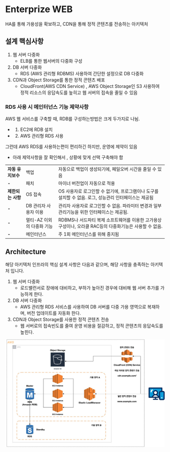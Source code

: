 # Enterprize WEB
HA를 통해 가용성을 확보하고, CDN을 통해 정적 콘텐츠를 전송하는 아키텍처

## 설계 핵심사항
1. 웹 서버 다중화
    - ELB를 통한 웹서버의 다중화 구성
2. DB 서버 다중화
    - RDS (AWS 관리형 RDBMS) 사용하여 간단한 설정으로 DB 다중화
3. CDN과 Object Storage를 통한 정적 콘텐츠 배포
    - CloudFront(AWS CDN Service) , AWS Object Storage인 S3 사용하여 정적 리소스의 응답속도를 높히고 웹 서버의 접속을 줄일 수 있음

### RDS 사용 시 메인터넌스 기능 제약사항
AWS 웹 서비스를 구축할 때, RDB를 구성하는방법은 크게 두가지로 나뉨.
- 1. EC2에 RDB 설치
- 2. AWS 관리형 RDS 사용

그런데 AWS RDS를 사용하는편이 편리하긴 하지만, 운영에 제약이 있음
- 아래 제약사항을 잘 확인해서 , 상황에 맞게 선택 구축해야 함

||||
|--|--|--|
|**자동 유지보수**|백업|자동으로 백업이 생성되기에, 페일오버 시간을 줄일 수 있음|
|**-**|패치|마이너 버전업이 자동으로 적용|
|**제한되는 사항**|OS 접속|OS 사용자로 로그인할 수 없기에, 프로그램이나 도구를 설치할 수 없음. 로그, 성능관리 인터페이스는 제공됨|
|**-**|DB 관리자 사용자 이용|관리자 사용자로 로그인할 수 없음. 파라미터 변경과 일부 관리기능을 위한 인터페이스는 제공됨.|
|**-**|멀티-AZ 이외의 다중화 기능|RDBMS나 서드파티 복제 소프트웨어를 이용한 고가용상 구성이나, 오라클 RAC등의 다중화기능은 사용할 수 없음.|
|**-**|메인터넌스|주 1회 메인터넌스를 위해 중지됨|

## Architecture
해당 아키텍처 인프라의 핵심 설계 사항은 다음과 같으며, 해당 사항을 충족하는 아키텍처 입니다.

1. 웹 서버 다중화
    - 로드밸런서로 장애에 대비하고, 부하가 높아진 경우에 대비해 웹 서버 추가를 가능하게 한다.
2. DB 서버 다중화
    - AWS 관리형 RDS 서비스를 사용하여 DB 서버를 다중 가용 영역으로 복재하며, 버전 업데이트를 자동화 한다.
3. CDN과 Object Storage를 사용한 정적 콘텐츠 전송
    - 웹 서버로의 접속빈도를 줄여 운영 비용을 절감하고, 정적 콘텐츠의 응답속도를 높힌다.

![Enterprise_WEB](../Images/Enterprise_WEB.jpg)